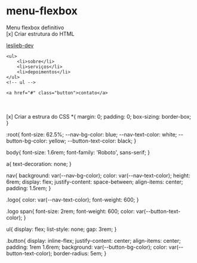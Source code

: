 # menu-flexbox
Menu flexbox definitivo <br>
[x] Criar estrutura do HTML <br>
<nav>
    <a href="#" class="logo">leslieb<span>-dev</span></a>

    <ul>
        <li>sobre</li>
        <li>serviços</li>
        <li>depoimentos</li>
    </ul>
    <!-- ul -->

    <a href="#" class="button">contato</a>
</nav>
<!-- nav -->

<br><br>
[x] Criar a estrura do CSS
*{
    margin: 0;
    padding: 0;
    box-sizing: border-box;
}

:root{
    font-size: 62.5%;
    --nav-bg-color: blue;
    --nav-text-color: white;
    --button-bg-color: yellow;
    --button-text-color: black;
}

body{
    font-size: 1.6rem;
    font-family: 'Roboto', sans-serif;
}

a{
    text-decoration: none;
}

nav{
    background: var(--nav-bg-color);
    color: var(--nav-text-color);
    height: 6rem;
    display: flex;
    justify-content: space-between;
    align-items: center;
    padding: 1.5rem;
}

.logo{
    color: var(--nav-text-color);
    font-weight: 600;
}

.logo span{
    font-size: 2rem;
    font-weight: 600;
    color: var(--button-text-color);
}

ul{
    display: flex;
    list-style: none;
    gap: 3rem;
}

.button{
    display: inline-flex;
    justify-content: center;
    align-items: center;
    padding: 1rem 1.6rem;
    background: var(--button-bg-color);
    color: var(--button-text-color);
    border-radius: 5em;
}
